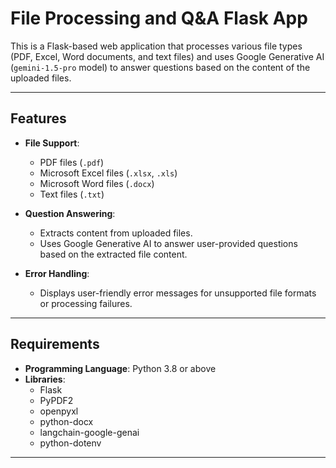 # File Processing and Q&A Flask App

This is a Flask-based web application that processes various file types (PDF, Excel, Word documents, and text files) and uses Google Generative AI (`gemini-1.5-pro` model) to answer questions based on the content of the uploaded files.

---

## Features

- **File Support**:
  - PDF files (`.pdf`)
  - Microsoft Excel files (`.xlsx`, `.xls`)
  - Microsoft Word files (`.docx`)
  - Text files (`.txt`)

- **Question Answering**:
  - Extracts content from uploaded files.
  - Uses Google Generative AI to answer user-provided questions based on the extracted file content.

- **Error Handling**:
  - Displays user-friendly error messages for unsupported file formats or processing failures.

---

## Requirements

- **Programming Language**: Python 3.8 or above
- **Libraries**:
  - Flask
  - PyPDF2
  - openpyxl
  - python-docx
  - langchain-google-genai
  - python-dotenv

---
